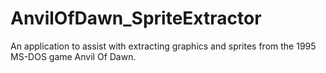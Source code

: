 # AnvilOfDawn_SpriteExtractor
An application to assist with extracting graphics and sprites from the 1995 MS-DOS game Anvil Of Dawn.
